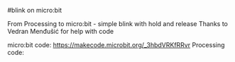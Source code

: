 #blink on micro:bit

From Processing to micro:bit - simple blink with hold and release
Thanks to Vedran Menđušić for help with code

micro:bit code: https://makecode.microbit.org/_3hbdVRKfRRvr
Processing code: 
